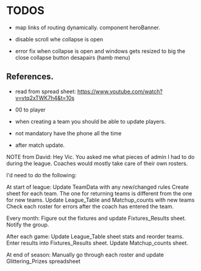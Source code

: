 # TODOS

- map links of routing dynamically. component heroBanner.

- disable scroll whe collapse is open
- error fix when collapse is open and windows gets resized to big the close collapse button desapairs (hamb menu)

## References.

- read from spread sheet: https://www.youtube.com/watch?v=vtq2xTWK7h4&t=10s

- 00 to player
- when creating a team you should be able to update players.


- not mandatory have the phone all the time 
- after match update.


NOTE from David:
Hey Vic. You asked me what pieces of admin I had to do during the league. Coaches would mostly take care of their own rosters.

I'd need to do the following:

At start of league:
Update TeamData with any new/changed rules
Create sheet for each team. The one for returning teams is different from the one for new teams.
Update League_Table and Matchup_counts with new teams
Check each roster for errors after the coach has entered the team.

Every month:
Figure out the fixtures and update Fixtures_Results sheet.
Notify the group.

After each game:
Update League_Table sheet stats and reorder teams.
Enter results into Fixtures_Results sheet.
Update Matchup_counts sheet.

At end of season:
Manually go through each roster and update Glittering_Prizes spreadsheet